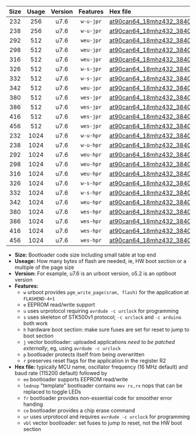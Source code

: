 |Size|Usage|Version|Features|Hex file|
|:-:|:-:|:-:|:-:|:--|
|232|256|u7.6|`w-u-jpr`|[at90can64_18mhz432_38400bps_ur_vbl.hex](https://raw.githubusercontent.com/stefanrueger/urboot/main//at90can64_18mhz432_38400bps_ur_vbl.hex)|
|238|256|u7.6|`w-u-jpr`|[at90can64_18mhz432_38400bps_lednop_ur_vbl.hex](https://raw.githubusercontent.com/stefanrueger/urboot/main//at90can64_18mhz432_38400bps_lednop_ur_vbl.hex)|
|292|512|u7.6|`weu-jpr`|[at90can64_18mhz432_38400bps_ee_ur_vbl.hex](https://raw.githubusercontent.com/stefanrueger/urboot/main//at90can64_18mhz432_38400bps_ee_ur_vbl.hex)|
|298|512|u7.6|`weu-jpr`|[at90can64_18mhz432_38400bps_ee_lednop_ur_vbl.hex](https://raw.githubusercontent.com/stefanrueger/urboot/main//at90can64_18mhz432_38400bps_ee_lednop_ur_vbl.hex)|
|316|512|u7.6|`weu-jpr`|[at90can64_18mhz432_38400bps_ee_lednop_fr_ur_vbl.hex](https://raw.githubusercontent.com/stefanrueger/urboot/main//at90can64_18mhz432_38400bps_ee_lednop_fr_ur_vbl.hex)|
|326|512|u7.6|`w-s-jpr`|[at90can64_18mhz432_38400bps_vbl.hex](https://raw.githubusercontent.com/stefanrueger/urboot/main//at90can64_18mhz432_38400bps_vbl.hex)|
|332|512|u7.6|`w-s-jpr`|[at90can64_18mhz432_38400bps_lednop_vbl.hex](https://raw.githubusercontent.com/stefanrueger/urboot/main//at90can64_18mhz432_38400bps_lednop_vbl.hex)|
|342|512|u7.6|`weu-jpr`|[at90can64_18mhz432_38400bps_ee_lednop_fr_ce_ur_vbl.hex](https://raw.githubusercontent.com/stefanrueger/urboot/main//at90can64_18mhz432_38400bps_ee_lednop_fr_ce_ur_vbl.hex)|
|380|512|u7.6|`wes-jpr`|[at90can64_18mhz432_38400bps_ee_vbl.hex](https://raw.githubusercontent.com/stefanrueger/urboot/main//at90can64_18mhz432_38400bps_ee_vbl.hex)|
|386|512|u7.6|`wes-jpr`|[at90can64_18mhz432_38400bps_ee_lednop_vbl.hex](https://raw.githubusercontent.com/stefanrueger/urboot/main//at90can64_18mhz432_38400bps_ee_lednop_vbl.hex)|
|416|512|u7.6|`wes-jpr`|[at90can64_18mhz432_38400bps_ee_lednop_fr_vbl.hex](https://raw.githubusercontent.com/stefanrueger/urboot/main//at90can64_18mhz432_38400bps_ee_lednop_fr_vbl.hex)|
|456|512|u7.6|`wes-jpr`|[at90can64_18mhz432_38400bps_ee_lednop_fr_ce_vbl.hex](https://raw.githubusercontent.com/stefanrueger/urboot/main//at90can64_18mhz432_38400bps_ee_lednop_fr_ce_vbl.hex)|
|232|1024|u7.6|`w-u-hpr`|[at90can64_18mhz432_38400bps_ur.hex](https://raw.githubusercontent.com/stefanrueger/urboot/main//at90can64_18mhz432_38400bps_ur.hex)|
|238|1024|u7.6|`w-u-hpr`|[at90can64_18mhz432_38400bps_lednop_ur.hex](https://raw.githubusercontent.com/stefanrueger/urboot/main//at90can64_18mhz432_38400bps_lednop_ur.hex)|
|292|1024|u7.6|`weu-hpr`|[at90can64_18mhz432_38400bps_ee_ur.hex](https://raw.githubusercontent.com/stefanrueger/urboot/main//at90can64_18mhz432_38400bps_ee_ur.hex)|
|298|1024|u7.6|`weu-hpr`|[at90can64_18mhz432_38400bps_ee_lednop_ur.hex](https://raw.githubusercontent.com/stefanrueger/urboot/main//at90can64_18mhz432_38400bps_ee_lednop_ur.hex)|
|316|1024|u7.6|`weu-hpr`|[at90can64_18mhz432_38400bps_ee_lednop_fr_ur.hex](https://raw.githubusercontent.com/stefanrueger/urboot/main//at90can64_18mhz432_38400bps_ee_lednop_fr_ur.hex)|
|326|1024|u7.6|`w-s-hpr`|[at90can64_18mhz432_38400bps.hex](https://raw.githubusercontent.com/stefanrueger/urboot/main//at90can64_18mhz432_38400bps.hex)|
|332|1024|u7.6|`w-s-hpr`|[at90can64_18mhz432_38400bps_lednop.hex](https://raw.githubusercontent.com/stefanrueger/urboot/main//at90can64_18mhz432_38400bps_lednop.hex)|
|342|1024|u7.6|`weu-hpr`|[at90can64_18mhz432_38400bps_ee_lednop_fr_ce_ur.hex](https://raw.githubusercontent.com/stefanrueger/urboot/main//at90can64_18mhz432_38400bps_ee_lednop_fr_ce_ur.hex)|
|380|1024|u7.6|`wes-hpr`|[at90can64_18mhz432_38400bps_ee.hex](https://raw.githubusercontent.com/stefanrueger/urboot/main//at90can64_18mhz432_38400bps_ee.hex)|
|386|1024|u7.6|`wes-hpr`|[at90can64_18mhz432_38400bps_ee_lednop.hex](https://raw.githubusercontent.com/stefanrueger/urboot/main//at90can64_18mhz432_38400bps_ee_lednop.hex)|
|416|1024|u7.6|`wes-hpr`|[at90can64_18mhz432_38400bps_ee_lednop_fr.hex](https://raw.githubusercontent.com/stefanrueger/urboot/main//at90can64_18mhz432_38400bps_ee_lednop_fr.hex)|
|456|1024|u7.6|`wes-hpr`|[at90can64_18mhz432_38400bps_ee_lednop_fr_ce.hex](https://raw.githubusercontent.com/stefanrueger/urboot/main//at90can64_18mhz432_38400bps_ee_lednop_fr_ce.hex)|

- **Size:** Bootloader code size including small table at top end
- **Useage:** How many bytes of flash are needed, ie, HW boot section or a multiple of the page size
- **Version:** For example, u7.6 is an urboot version, o5.2 is an optiboot version
- **Features:**
  + `w` urboot provides `pgm_write_page(sram, flash)` for the application at `FLASHEND-4+1`
  + `e` EEPROM read/write support
  + `u` uses urprotocol requiring `avrdude -c urclock` for programming
  + `s` uses skeleton of STK500v1 protocol; `-c urclock` and `-c arduino` both work
  + `h` hardware boot section: make sure fuses are set for reset to jump to boot section
  + `j` vector bootloader: uploaded applications *need to be patched externally*, eg, using `avrdude -c urclock`
  + `p` bootloader protects itself from being overwritten
  + `r` preserves reset flags for the application in the register R2
- **Hex file:** typically MCU name, oscillator frequency (16 MHz default) and baud rate (115200 default) followed by
  + `ee` bootloader supports EEPROM read/write
  + `lednop` "template" bootloader contains `mov rx,rx` nops that can be replaced to toggle LEDs
  + `fr` bootloader provides non-essential code for smoother error handing
  + `ce` bootloader provides a chip erase command
  + `ur` uses urprotocol and requires `avrdude -c urclock` for programming
  + `vbl` vector bootloader: set fuses to jump to reset, not the HW boot section
